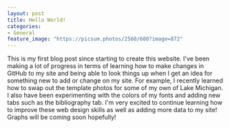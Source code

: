 ```yaml
---
layout: post
title: Hello World!
categories:
- General
feature_image: "https://picsum.photos/2560/600?image=872"
---
```


This is my first blog post since starting to create this website. I've been making a lot of progress in terms of learning how to make changes in GitHub to my site and being able to look things up when I get an idea for something new to add or change on my site. For example, I recently learned how to swap out the template photos for some of my own of Lake Michigan. I also have been experimenting with the colors of my fonts and adding new tabs such as the bibliography tab. I'm very excited to continue learning how to improve these web design skills as well as adding more data to my site! Graphs will be coming soon hopefully!
